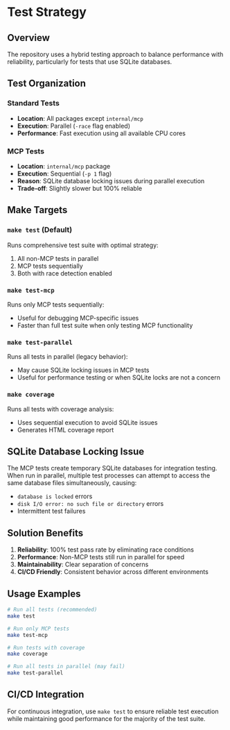 # Test Strategy

## Overview

The repository uses a hybrid testing approach to balance performance with reliability, particularly for tests that use SQLite databases.

## Test Organization

### Standard Tests
- **Location**: All packages except `internal/mcp`
- **Execution**: Parallel (`-race` flag enabled)
- **Performance**: Fast execution using all available CPU cores

### MCP Tests
- **Location**: `internal/mcp` package
- **Execution**: Sequential (`-p 1` flag)
- **Reason**: SQLite database locking issues during parallel execution
- **Trade-off**: Slightly slower but 100% reliable

## Make Targets

### `make test` (Default)
Runs comprehensive test suite with optimal strategy:
1. All non-MCP tests in parallel
2. MCP tests sequentially
3. Both with race detection enabled

### `make test-mcp`
Runs only MCP tests sequentially:
- Useful for debugging MCP-specific issues
- Faster than full test suite when only testing MCP functionality

### `make test-parallel`
Runs all tests in parallel (legacy behavior):
- May cause SQLite locking issues in MCP tests
- Useful for performance testing or when SQLite locks are not a concern

### `make coverage`
Runs all tests with coverage analysis:
- Uses sequential execution to avoid SQLite issues
- Generates HTML coverage report

## SQLite Database Locking Issue

The MCP tests create temporary SQLite databases for integration testing. When run in parallel, multiple test processes can attempt to access the same database files simultaneously, causing:

- `database is locked` errors
- `disk I/O error: no such file or directory` errors
- Intermittent test failures

## Solution Benefits

1. **Reliability**: 100% test pass rate by eliminating race conditions
2. **Performance**: Non-MCP tests still run in parallel for speed
3. **Maintainability**: Clear separation of concerns
4. **CI/CD Friendly**: Consistent behavior across different environments

## Usage Examples

```bash
# Run all tests (recommended)
make test

# Run only MCP tests
make test-mcp

# Run tests with coverage
make coverage

# Run all tests in parallel (may fail)
make test-parallel
```

## CI/CD Integration

For continuous integration, use `make test` to ensure reliable test execution while maintaining good performance for the majority of the test suite.
